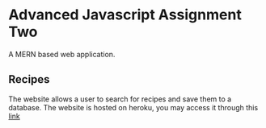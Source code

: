 # Advanced Javascript Assignment Two

A MERN based web application.

## Recipes

The website allows a user to search for recipes and save them to a database. The website is hosted on heroku, you may access it through this [link](https://recipe-mern-app.herokuapp.com/#/about)
